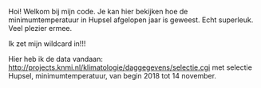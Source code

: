 Hoi! Welkom bij mijn code. Je kan hier bekijken hoe de minimumtemperatuur in Hupsel afgelopen jaar is geweest. Echt superleuk. Veel plezier ermee.

Ik zet mijn wildcard in!!!

Hier heb ik de data vandaan:
http://projects.knmi.nl/klimatologie/daggegevens/selectie.cgi
met selectie Hupsel, minimumtemperatuur, van begin 2018 tot 14 november.
